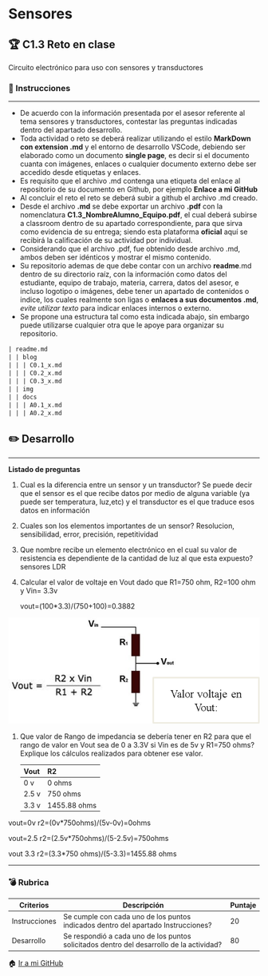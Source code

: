 # Sensores

## :trophy: C1.3 Reto en clase

Circuito electrónico para uso con sensores y transductores

### :blue_book: Instrucciones
___

- De acuerdo con la información presentada por el asesor referente al tema sensores y transductores, contestar las preguntas indicadas dentro del apartado desarrollo.
- Toda actividad o reto se deberá realizar utilizando el estilo **MarkDown con extension .md** y el entorno de desarrollo VSCode, debiendo ser elaborado como un documento **single page**, es decir si el documento cuanta con imágenes, enlaces o cualquier documento externo debe ser accedido desde etiquetas y enlaces.
- Es requisito que el archivo .md contenga una etiqueta del enlace al repositorio de su documento en Github, por ejemplo **Enlace a mi GitHub**
- Al concluir el reto el reto se deberá subir a github el archivo .md creado.
- Desde el archivo **.md** se debe exportar un archivo **.pdf** con la nomenclatura **C1.3_NombreAlumno_Equipo.pdf**, el cual deberá subirse a classroom dentro de su apartado correspondiente, para que sirva como evidencia de su entrega; siendo esta plataforma **oficial** aquí se recibirá la calificación de su actividad por individual.
- Considerando que el archivo .pdf, fue obtenido desde archivo .md, ambos deben ser idénticos y mostrar el mismo contenido.
- Su repositorio ademas de que debe contar con un archivo **readme**.md dentro de su directorio raíz, con la información como datos del estudiante, equipo de trabajo, materia, carrera, datos del asesor, e incluso logotipo o imágenes, debe tener un apartado de contenidos o indice, los cuales realmente son ligas o **enlaces a sus documentos .md**, _evite utilizar texto_ para indicar enlaces internos o externo.
- Se propone una estructura tal como esta indicada abajo, sin embargo puede utilizarse cualquier otra que le apoye para organizar su repositorio.


```  
| readme.md
| | blog
| | | C0.1_x.md
| | | C0.2_x.md
| | | C0.3_x.md
| | img
| | docs
| | | A0.1_x.md
| | | A0.2_x.md
```

## :pencil2: Desarrollo

___

**Listado de preguntas**

1. Cual es la diferencia entre un sensor y un transductor?
   Se puede decir que el sensor es el que recibe datos por medio de alguna variable (ya puede ser temperatura, luz,etc) y el transductor es el que traduce esos datos en información
2. Cuales son los elementos importantes de un sensor?
   Resolucion, sensibilidad, error, precisión, repetitividad
3. Que nombre recibe un elemento electrónico en el cual su valor de resistencia es dependiente de la cantidad de luz al que esta expuesto? 
   sensores LDR
4. Calcular el valor de voltaje en Vout dado que R1=750 ohm, R2=100 ohm y Vin= 3.3v
   
   vout=(100*3.3)/(750+100)=0.3882

![SensoresTransductoresCircuitoVout](IMG/C1.x_SensoresTransductoresCircuitoVout.png)

1. Que valor de Rango de impedancia se debería tener en R2 para que el rango de valor en Vout sea de 0 a 3.3V si Vin es de 5v y R1=750 ohms? Explique los cálculos realizados para obtener ese valor.

    Vout | R2 |
    ----|----|
    0 v | 0 ohms |
    2.5 v | 750 ohms |
    3.3 v | 1455.88 ohms |


vout=0v  r2=(0v*750ohms)/(5v-0v)=0ohms

vout=2.5  r2=(2.5v*750ohms)/(5-2.5v)=750ohms

vout 3.3 r2=(3.3*750 ohms)/(5-3.3)=1455.88 ohms
___

### :bomb: Rubrica

| Criterios     | Descripción                                                                                  | Puntaje |
| ------------- | -------------------------------------------------------------------------------------------- | ------- |
| Instrucciones | Se cumple con cada uno de los puntos indicados dentro del apartado Instrucciones?            | 20 |
| Desarrollo    | Se respondió a cada uno de los puntos solicitados dentro del desarrollo de la actividad?     | 80      |

:house: [Ir a mi GitHub](https://github.com/JJimenez2117/SistemasProg/blob/master/README.md)